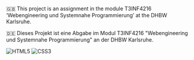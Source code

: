 🇬🇧
This project is an assignment in the module T3INF4216 ‘Webengineering und Systemnahe Programmierung’ at the DHBW Karlsruhe. 

🇩🇪
Dieses Projekt ist eine Abgabe im Modul T3INF4216 "Webengineering und Systemnahe Programmierung" an der DHBW Karlsruhe. 

![HTML5](https://img.shields.io/badge/html5-%23E34F26.svg?style=for-the-badge&logo=html5&logoColor=white)
![CSS3](https://img.shields.io/badge/css3-%231572B6.svg?style=for-the-badge&logo=css3&logoColor=white)
